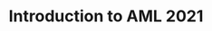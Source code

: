 ---
title: "Introduction to AML 2021"
pdf: "/pdfs/slides/Intro_to_AML_2021.pdf"
layout: pdf
excludeFromBlog: true
---